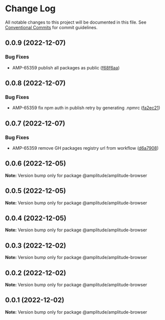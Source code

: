 # Change Log

All notable changes to this project will be documented in this file.
See [Conventional Commits](https://conventionalcommits.org) for commit guidelines.

## 0.0.9 (2022-12-07)


### Bug Fixes

* AMP-65359 publish all packages as public ([f68f6aa](https://github.com/amplitude-alpha/amplitude-sdk-typescript/commit/f68f6aacf089ccf063d889891a3d57fae7f2b444))





## 0.0.8 (2022-12-07)


### Bug Fixes

* AMP-65359 fix npm auth in publish retry by generating .npmrc ([fa2ec21](https://github.com/amplitude-alpha/amplitude-sdk-typescript/commit/fa2ec2150c2afa563152055abaee804dd93c9a6c))





## 0.0.7 (2022-12-07)


### Bug Fixes

* AMP-65359 remove GH packages registry url from workflow ([d6a7908](https://github.com/amplitude-alpha/amplitude-sdk-typescript/commit/d6a7908c9a1be2a989d874bb9f8ba568f01f8777))





## 0.0.6 (2022-12-05)

**Note:** Version bump only for package @amplitude/amplitude-browser





## 0.0.5 (2022-12-05)

**Note:** Version bump only for package @amplitude/amplitude-browser





## 0.0.4 (2022-12-05)

**Note:** Version bump only for package @amplitude/amplitude-browser





## 0.0.3 (2022-12-02)

**Note:** Version bump only for package @amplitude/amplitude-browser





## 0.0.2 (2022-12-02)

**Note:** Version bump only for package @amplitude/amplitude-browser





## 0.0.1 (2022-12-02)

**Note:** Version bump only for package @amplitude/amplitude-browser
